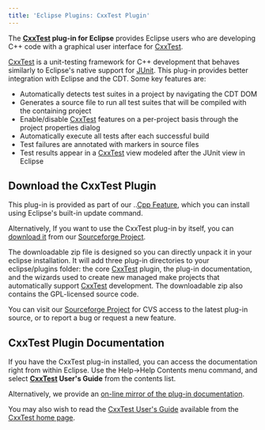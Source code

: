 ```yaml
---
title: 'Eclipse Plugins: CxxTest Plugin'
---
```

The **[CxxTest](../CxxTest.html) plug-in for Eclipse** provides Eclipse users who are developing C++ code with a graphical user interface for [CxxTest](../CxxTest.html).

[CxxTest](../CxxTest.html) is a unit-testing framework for C++ development that behaves similarly to Eclipse's native support for [JUnit](../../http://www.junit.org). This plug-in provides better integration with Eclipse and the CDT. Some key features are:

* Automatically detects test suites in a project by navigating the CDT DOM
* Generates a source file to run all test suites that will be compiled with the containing project
* Enable/disable [CxxTest](../CxxTest.html) features on a per-project basis through the project properties dialog
* Automatically execute all tests after each successful build
* Test failures are annotated with markers in source files
* Test results appear in a [CxxTest](../CxxTest.html) view modeled after the JUnit view in Eclipse

## Download the CxxTest Plugin 

This plug-in is provided as part of our ..[Cpp Feature](CppFeature.html), which you can install using Eclipse's built-in update command.

Alternatively, If you want to use the CxxTest plug-in by itself, you can 
[download it](http://sourceforge.net/project/showfiles.php?group_id=142064&package_id=160236) from our [Sourceforge Project](../SourceforgeProject.html).

The downloadable zip file is designed so you can directly unpack it in your eclipse installation.  It will add three plug-in directories to your eclipse/plugins folder: the core [CxxTest](../CxxTest.html) plugin, the plug-in documentation, and the wizards used to create new managed make projects that automatically support [CxxTest](../CxxTest.html) development.  The downloadable zip also contains the GPL-licensed source code.

You can visit our [Sourceforge Project](../SourceforgeProject.html) for CVS access to the latest plug-in source, or to report a bug or request a new feature.

## CxxTest Plugin Documentation 

If you have the CxxTest plug-in installed, you can access the documentation right from within Eclipse.  Use the Help->Help Contents menu command, and select **[CxxTest](../CxxTest.html) User's Guide** from the contents list.

Alternatively, we provide an [on-line mirror of the plug-in documentation](http://web-cat.cs.vt.edu/eclipse/cxxtest).

You may also wish to read the [CxxTest User's Guide](http://cxxtest.sourceforge.net/guide.html) available from the [CxxTest home page](../http://cxxtest.sf.net).
